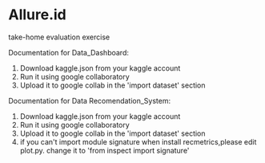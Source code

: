 # Allure.id
 take-home evaluation exercise
 
Documentation for Data_Dashboard: 
 1. Download kaggle.json from your kaggle account 
 2. Run it using google collaboratory 
 3. Upload it to google collab in the 'import dataset' section

Documentation for Data Recomendation_System: 
 1. Download kaggle.json from your kaggle account 
 2. Run it using google collaboratory 
 3. Upload it to google collab in the 'import dataset' section
 4. if you can't import module signature when install recmetrics,please edit plot.py.
    change it to 'from inspect import signature'

